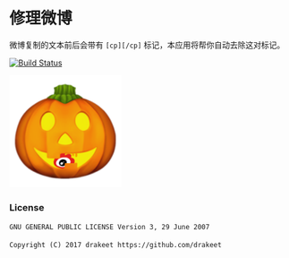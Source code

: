 # 修理微博

微博复制的文本前后会带有 `[cp][/cp]` 标记，本应用将帮你自动去除这对标记。

[![Build Status](https://travis-ci.org/drakeet/WeiboFixer.svg?branch=3.x)](https://travis-ci.org/drakeet/MultiType)

<img src="app/src/main/res/mipmap-hdpi/ic_wc_228w.png" width="200"/>

### License

```
GNU GENERAL PUBLIC LICENSE Version 3, 29 June 2007

Copyright (C) 2017 drakeet https://github.com/drakeet
```
